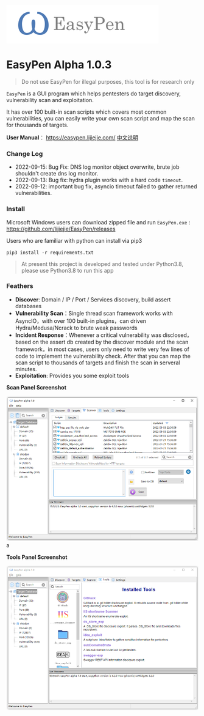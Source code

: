 <img src="ui/resource/readme_logo.png" align="center"/>

# EasyPen Alpha 1.0.3

> Do not use EasyPen for illegal purposes, this tool is for research only

`EasyPen` is a GUI program which helps pentesters do target discovery, vulnerability scan and exploitation.

It has over 100 built-in scan scripts which covers most common vulnerabilities, you can easily write your own scan script and map the scan for thousands of targets. 

**User Manual**： https://easypen.lijiejie.com/      [中文说明](https://github.com/lijiejie/EasyPen/blob/main/README_CN.md) 

### Change Log

* 2022-09-15: Bug Fix: DNS log monitor object overwrite, brute job shouldn't create dns log monitor.
* 2022-09-13: Bug fix: hydra plugin works with a hard code `timeout`. 
* 2022-09-12: important bug fix, asyncio timeout failed to gather returned vulnerabilities. 

### Install

Microsoft Windows users can download zipped file and run `EasyPen.exe` : https://github.com/lijiejie/EasyPen/releases

Users who are familiar with python can install via pip3

```
pip3 install -r requirements.txt
```

> At present this project is developed and tested under Python3.8, please use Python3.8 to run this app

### Feathers

* **Discover**: Domain / IP / Port / Services discovery,  build assert databases
* **Vulnerability Scan**：Single thread scan framework works with AsyncIO，with over 100 built-in plugins，can driven Hydra/Medusa/Ncrack to brute weak passwords
* **Incident Response**：Whenever a critical vulnerability was disclosed，based on the assert db created by the discover module and the scan framework，in most cases, users only need to write very few lines of code to implement the vulnerability check.  After that you can map the scan script to thousands of targets and finish the scan in serveral minutes.
* **Exploitation**: Provides you some exploit tools



**Scan Panel Screenshot**

![](ui/resource/screenshot.png)a



**Tools Panel Screenshot**

![](ui/resource/easypen_tools.png)
